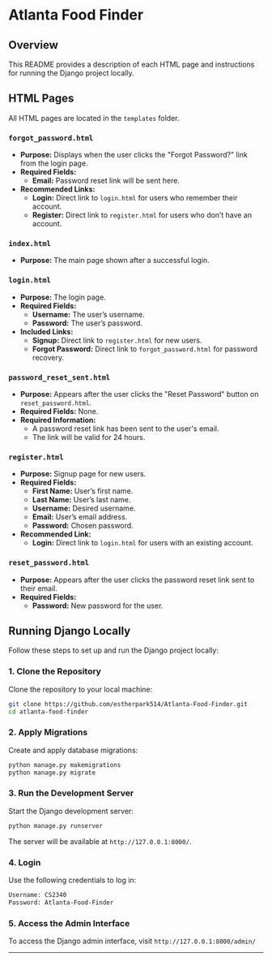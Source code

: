 # Atlanta Food Finder

## Overview

This README provides a description of each HTML page and instructions for running the Django project locally.

## HTML Pages

All HTML pages are located in the `templates` folder.

### `forgot_password.html`
- **Purpose:** Displays when the user clicks the "Forgot Password?" link from the login page.
- **Required Fields:** 
  - **Email:** Password reset link will be sent here.
- **Recommended Links:**
  - **Login:** Direct link to `login.html` for users who remember their account.
  - **Register:** Direct link to `register.html` for users who don’t have an account.

### `index.html`
- **Purpose:** The main page shown after a successful login.

### `login.html`
- **Purpose:** The login page.
- **Required Fields:**
  - **Username:** The user’s username.
  - **Password:** The user’s password.
- **Included Links:**
  - **Signup:** Direct link to `register.html` for new users.
  - **Forgot Password:** Direct link to `forgot_password.html` for password recovery.

### `password_reset_sent.html`
- **Purpose:** Appears after the user clicks the "Reset Password" button on `reset_password.html`.
- **Required Fields:** None.
- **Required Information:**
  - A password reset link has been sent to the user's email.
  - The link will be valid for 24 hours.

### `register.html`
- **Purpose:** Signup page for new users.
- **Required Fields:**
  - **First Name:** User’s first name.
  - **Last Name:** User’s last name.
  - **Username:** Desired username.
  - **Email:** User’s email address.
  - **Password:** Chosen password.
- **Recommended Link:**
  - **Login:** Direct link to `login.html` for users with an existing account.

### `reset_password.html`
- **Purpose:** Appears after the user clicks the password reset link sent to their email.
- **Required Fields:**
  - **Password:** New password for the user.

## Running Django Locally

Follow these steps to set up and run the Django project locally:

### 1. Clone the Repository

Clone the repository to your local machine:

```bash
git clone https://github.com/estherpark514/Atlanta-Food-Finder.git
cd atlanta-food-finder
```

### 2. Apply Migrations

Create and apply database migrations:

```bash
python manage.py makemigrations
python manage.py migrate
```

### 3. Run the Development Server

Start the Django development server:

```bash
python manage.py runserver
```

The server will be available at `http://127.0.0.1:8000/`.

### 4. Login

Use the following credentials to log in:

```bash
Username: CS2340
Password: Atlanta-Food-Finder
```

### 5. Access the Admin Interface

To access the Django admin interface, visit `http://127.0.0.1:8000/admin/`

---
